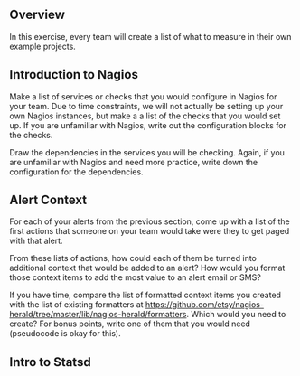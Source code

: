## Overview

In this exercise, every team will create a list of what to measure in their own example projects.

## Introduction to Nagios

Make a list of services or checks that you would configure in Nagios for your team. Due to time constraints, we will not actually be setting up your own Nagios instances, but make a a list of the checks that you would set up. If you are unfamiliar with Nagios, write out the configuration blocks for the checks.

Draw the dependencies in the services you will be checking. Again, if you are unfamiliar with Nagios and need more practice, write down the configuration for the dependencies.

## Alert Context

For each of your alerts from the previous section, come up with a list of the first actions that someone on your team would take were they to get paged with that alert.

From these lists of actions, how could each of them be turned into additional context that would be added to an alert? How would you format those context items to add the most value to an alert email or SMS?

If you have time, compare the list of formatted context items you created with the list of existing formatters at https://github.com/etsy/nagios-herald/tree/master/lib/nagios-herald/formatters. Which would you need to create? For bonus points, write one of them that you would need (pseudocode is okay for this).

## Intro to Statsd

